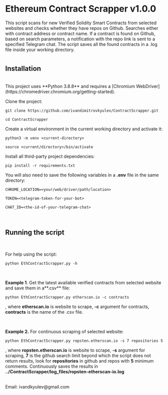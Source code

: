 # Ethereum Contract Scrapper v1.0.0
This script scans for new Verified Solidity Smart Contracts from selected websites and
checks whether they have repos on Github. Searches either with contract address or contract name.
If a contract is found on Github, based on search parameters, a notification with the repo link is sent to a specified Telegram chat.
The script saves all the found contracts in a .log file inside your working directory.
#

## Installation
<br/>
This project uses **Python 3.8.8** and requires a [Chromium WebDriver](https://chromedriver.chromium.org/getting-started).

Clone the project:
```
git clone https://github.com/ivandimitrovkyulev/ContractScrapper.git

cd ContractScrapper
```

Create a virtual environment in the current working directory and activate it:

```
python3 -m venv <current-directory>

source <current/directory>/bin/activate
```

Install all third-party project dependencies:
```
pip install -r requirements.txt
```

You will also need to save the following variables in a **.env** file in the same directory:
```
CHROME_LOCATION=<your/web/driver/path/location> 

TOKEN=<telegram-token-for-your-bot>

CHAT_ID=<the-id-of-your-telegram-chat>
```
<br/>

## Running the script
<br/>

For help using the script:
```
python EthContractScrapper.py -h
```
<br/>

**Example 1**. Get the latest available verified contracts from selected website and save them in a**.csv** file:

```
python EthContractScrapper.py etherscan.io -c contracts
```
, where **etherscan.io** is website to scrape, **-c** argument for contracts, **contracts** is the name of the .csv file.

<br/>

**Example 2.** For continuous scraping of selected website:

```
python EthContractScrapper.py ropsten.etherscan.io -s 7 repositories 5
```
, where **ropsten.etherscan.io** is website to scrape, **-s** argument for scraping, **7** is the github search limit beyond which the script does not return results, look for **repositories** in github and repos with **5** minimum comments. Continuously saves the results in **../ContractScrapper/log_files/ropsten-etherscan-io.log**

<br/>
Email: ivandkyulev@gmail.com